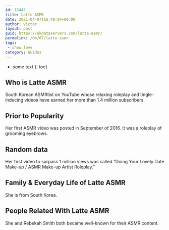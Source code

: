 ```yaml
---
id: 15445
title: Latte ASMR
date: 2021-04-07T16:49:04+00:00
author: victor
layout: post
guid: https://ukdataservers.com/latte-asmr/
permalink: /04/07/latte-asmr
tags:
 - show love
category: Guides
---
```


* some text
{: toc}


## Who is Latte ASMR



South Korean ASMRtist on YouTube whose relaxing roleplay and tingle-inducing videos have earned her more than 1.4 million subscribers. 

                
                
                
## Prior to Popularity



Her first ASMR video was posted in September of 2016. It was a roleplay of grooming eyebrows. 

                
                
                
## Random data



Her first video to surpass 1 million views was called &#8220;Doing Your Lovely Date Make-up / ASMR Make-up Artist Roleplay.&#8221; 

                
                
                
## Family & Everyday Life of Latte ASMR



She is from South Korea. 

                
                
                
## People Related With Latte ASMR



She and Rebekah Smith both became well-known for their ASMR content. 

                
              
            
          
          
          